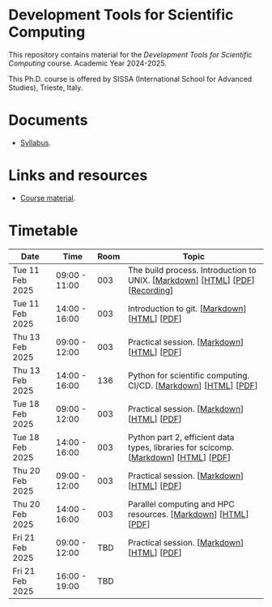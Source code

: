 # Development Tools for Scientific Computing

This repository contains material for the *Development Tools for Scientific Computing* course. Academic Year 2024-2025.
<br>

This Ph.D. course is offered by SISSA (International School for Advanced Studies), Trieste, Italy.

# Documents
- [Syllabus](syllabus.md).

# Links and resources
- [Course material](https://github.com/pcafrica/devtools_scicomp/).

# Timetable
| Date            | Time          | Room | Topic                                                                                                                                                                                                                                      |
|-----------------|---------------|------|--------------------------------------------------------------------------------------------------------------------------------------------------------------------------------------------------------------------------------------------|
| Tue 11 Feb 2025 | 09:00 - 11:00 | 003 | The build process. Introduction to UNIX. [[Markdown](lectures/1/1.md)] [[HTML](https://pcafrica.github.io/devtools_scicomp/lectures/1/1.html)] [[PDF](https://pcafrica.github.io/devtools_scicomp/lectures/1/1.pdf)] [[Recording](https://sissa-it.zoom.us/rec/share/fFAihQJtGY6HF5JffQK4Xh0WUPkDepgfzFgYZ9u8x7EELJTgNxv2Y11VA_IEsk7u.iEe-rDGvUd62M8dd?startTime=1739261124000&pwd=eDEZEtt-Q-7tsoKn70akb0K80irfjyKa)] |
| Tue 11 Feb 2025 | 14:00 - 16:00 | 003 | Introduction to git. [[Markdown](lectures/2/2.md)] [[HTML](https://pcafrica.github.io/devtools_scicomp/lectures/2/2.html)] [[PDF](https://pcafrica.github.io/devtools_scicomp/lectures/2/2.pdf)]                                           |
| Thu 13 Feb 2025 | 09:00 - 12:00 | 003 | Practical session. [[Markdown](exercises/1/1.md)] [[HTML](https://pcafrica.github.io/devtools_scicomp/exercises/1/1.html)] [[PDF](https://pcafrica.github.io/devtools_scicomp/exercises/1/1.pdf)]                                          |
| Thu 13 Feb 2025 | 14:00 - 16:00 | 136 | Python for scientific computing. CI/CD. [[Markdown](lectures/3/3.md)] [[HTML](https://pcafrica.github.io/devtools_scicomp/lectures/3/3.html)] [[PDF](https://pcafrica.github.io/devtools_scicomp/lectures/3/3.pdf)] |
| Tue 18 Feb 2025 | 09:00 - 12:00 | 003 | Practical session. [[Markdown](exercises/2/2.md)] [[HTML](https://pcafrica.github.io/devtools_scicomp/exercises/2/2.html)] [[PDF](https://pcafrica.github.io/devtools_scicomp/exercises/2/2.pdf)]                                          |
| Tue 18 Feb 2025 | 14:00 - 16:00 | 003 | Python part 2, efficient data types, libraries for scicomp. [[Markdown](lectures/4/4.md)] [[HTML](https://pcafrica.github.io/devtools_scicomp/lectures/4/4.html)] [[PDF](https://pcafrica.github.io/devtools_scicomp/lectures/4/4.pdf)]    |
| Thu 20 Feb 2025 | 09:00 - 12:00 | 003 | Practical session. [[Markdown](exercises/3/3.md)] [[HTML](https://pcafrica.github.io/devtools_scicomp/exercises/3/3.html)] [[PDF](https://pcafrica.github.io/devtools_scicomp/exercises/3/3.pdf)]                                          |
| Thu 20 Feb 2025 | 14:00 - 16:00 | 003 | Parallel computing and HPC resources. [[Markdown](lectures/5/5.md)] [[HTML](https://pcafrica.github.io/devtools_scicomp/lectures/5/5.html)] [[PDF](https://pcafrica.github.io/devtools_scicomp/lectures/5/5.pdf)]                          |
| Fri 21 Feb 2025 | 09:00 - 12:00 | TBD | Practical session. [[Markdown](exercises/4/4.md)] [[HTML](https://pcafrica.github.io/devtools_scicomp/exercises/4/4.html)] [[PDF](https://pcafrica.github.io/devtools_scicomp/exercises/4/4.pdf)]                                          |
| Fri 21 Feb 2025 | 16:00 - 19:00 | TBD | |Last lecture practical session529525925
